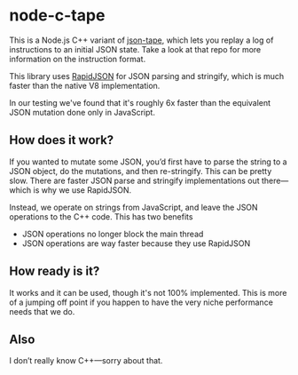 # node-c-tape

This is a Node.js C++ variant of [json-tape](https://github.com/matthewpalmer/json-tape), which lets you replay a log of instructions to an initial JSON state. Take a look at that repo for more information on the instruction format.

This library uses [RapidJSON](https://github.com/miloyip/rapidjson) for JSON parsing and stringify, which is much faster than the native V8 implementation.

In our testing we've found that it's roughly 6x faster than the equivalent JSON mutation done only in JavaScript.

## How does it work?
If you wanted to mutate some JSON, you’d first have to parse the string to a JSON object, do the mutations, and then re-stringify. This can be pretty slow. There are faster JSON parse and stringify implementations out there—which is why we use RapidJSON.

Instead, we operate on strings from JavaScript, and leave the JSON operations to the C++ code. This has two benefits

* JSON operations no longer block the main thread
* JSON operations are way faster because they use RapidJSON

## How ready is it?

It works and it can be used, though it's not 100% implemented. This is more of a jumping off point if you happen to have the very niche performance needs that we do.

## Also

I don’t really know C++—sorry about that.
